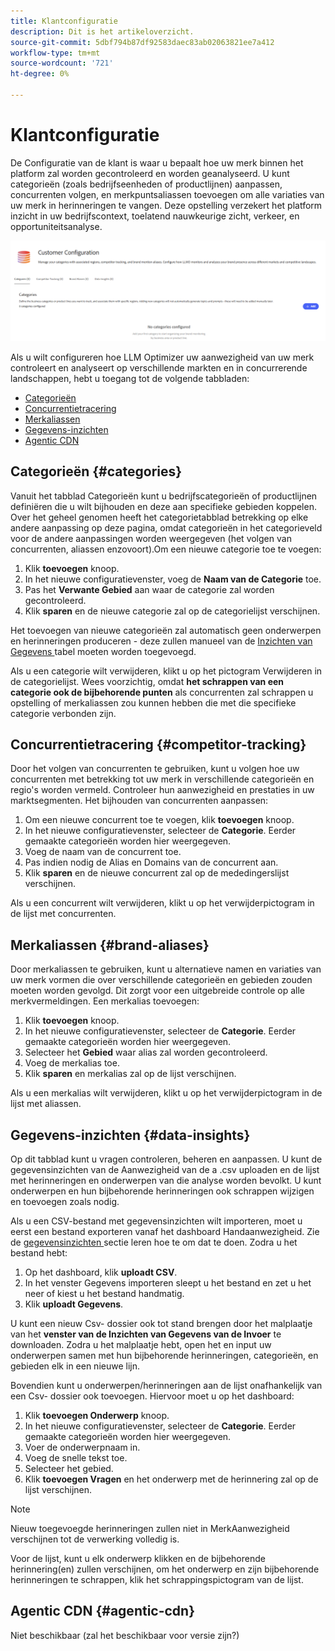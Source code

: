 ```yaml
---
title: Klantconfiguratie
description: Dit is het artikeloverzicht.
source-git-commit: 5dbf794b87df92583daec83ab02063821ee7a412
workflow-type: tm+mt
source-wordcount: '721'
ht-degree: 0%

---
```



# Klantconfiguratie

De Configuratie van de klant is waar u bepaalt hoe uw merk binnen het platform zal worden gecontroleerd en worden geanalyseerd. U kunt categorieën (zoals bedrijfseenheden of productlijnen) aanpassen, concurrenten volgen, en merkpuntsaliassen toevoegen om alle variaties van uw merk in herinneringen te vangen. Deze opstelling verzekert het platform inzicht in uw bedrijfscontext, toelatend nauwkeurige zicht, verkeer, en opportuniteitsanalyse.

![ Dashboard van de Configuratie van de Klant ](/help/dashboards/assets/customer-config.png)

Als u wilt configureren hoe LLM Optimizer uw aanwezigheid van uw merk controleert en analyseert op verschillende markten en in concurrerende landschappen, hebt u toegang tot de volgende tabbladen:

* [Categorieën](#categories)
* [Concurrentietracering](#competitor-tracking)
* [Merkaliassen](#brand-aliases)
* [Gegevens-inzichten](#data-insights)
* [Agentic CDN](#agentic-cdn)

## Categorieën {#categories}

Vanuit het tabblad Categorieën kunt u bedrijfscategorieën of productlijnen definiëren die u wilt bijhouden en deze aan specifieke gebieden koppelen. Over het geheel genomen heeft het categorietabblad betrekking op elke andere aanpassing op deze pagina, omdat categorieën in het categorieveld voor de andere aanpassingen worden weergegeven (het volgen van concurrenten, aliassen enzovoort).Om een nieuwe categorie toe te voegen:

1. Klik **toevoegen** knoop.
2. In het nieuwe configuratievenster, voeg de **Naam van de Categorie** toe.
3. Pas het **Verwante Gebied** aan waar de categorie zal worden gecontroleerd.
4. Klik **sparen** en de nieuwe categorie zal op de categorielijst verschijnen.

Het toevoegen van nieuwe categorieën zal automatisch geen onderwerpen en herinneringen produceren - deze zullen manueel van de [ Inzichten van Gegevens ](#data-insights) tabel moeten worden toegevoegd.

Als u een categorie wilt verwijderen, klikt u op het pictogram Verwijderen in de categorielijst. Wees voorzichtig, omdat **het schrappen van een categorie ook de bijbehorende punten** als concurrenten zal schrappen u opstelling of merkaliassen zou kunnen hebben die met die specifieke categorie verbonden zijn.

## Concurrentietracering {#competitor-tracking}

Door het volgen van concurrenten te gebruiken, kunt u volgen hoe uw concurrenten met betrekking tot uw merk in verschillende categorieën en regio&#39;s worden vermeld. Controleer hun aanwezigheid en prestaties in uw marktsegmenten. Het bijhouden van concurrenten aanpassen:

1. Om een nieuwe concurrent toe te voegen, klik **toevoegen** knoop.
2. In het nieuwe configuratievenster, selecteer de **Categorie**. Eerder gemaakte categorieën worden hier weergegeven.
3. Voeg de naam van de concurrent toe.
4. Pas indien nodig de Alias en Domains van de concurrent aan.
5. Klik **sparen** en de nieuwe concurrent zal op de mededingerslijst verschijnen.

Als u een concurrent wilt verwijderen, klikt u op het verwijderpictogram in de lijst met concurrenten.

## Merkaliassen {#brand-aliases}

Door merkaliassen te gebruiken, kunt u alternatieve namen en variaties van uw merk vormen die over verschillende categorieën en gebieden zouden moeten worden gevolgd. Dit zorgt voor een uitgebreide controle op alle merkvermeldingen. Een merkalias toevoegen:

1. Klik **toevoegen** knoop.
2. In het nieuwe configuratievenster, selecteer de **Categorie**. Eerder gemaakte categorieën worden hier weergegeven.
3. Selecteer het **Gebied** waar alias zal worden gecontroleerd.
4. Voeg de merkalias toe.
5. Klik **sparen** en merkalias zal op de lijst verschijnen.

Als u een merkalias wilt verwijderen, klikt u op het verwijderpictogram in de lijst met aliassen.

## Gegevens-inzichten {#data-insights}

Op dit tabblad kunt u vragen controleren, beheren en aanpassen. U kunt de gegevensinzichten van de Aanwezigheid van de a [ ](/help/dashboards/brand-presence.md#data-insights) .csv uploaden en de lijst met herinneringen en onderwerpen van die analyse worden bevolkt. U kunt onderwerpen en hun bijbehorende herinneringen ook schrappen wijzigen en toevoegen zoals nodig.

Als u een CSV-bestand met gegevensinzichten wilt importeren, moet u eerst een bestand exporteren vanaf het dashboard Handaanwezigheid. Zie de [ gegevensinzichten ](/help/dashboards/brand-presence.md#data-insights) sectie leren hoe te om dat te doen. Zodra u het bestand hebt:

1. Op het dashboard, klik **uploadt CSV**.
2. In het venster Gegevens importeren sleept u het bestand en zet u het neer of kiest u het bestand handmatig.
3. Klik **uploadt Gegevens**.

U kunt een nieuw Csv- dossier ook tot stand brengen door het malplaatje van het **venster van de Inzichten van Gegevens van de Invoer** te downloaden. Zodra u het malplaatje hebt, open het en input uw onderwerpen samen met hun bijbehorende herinneringen, categorieën, en gebieden elk in een nieuwe lijn.

Bovendien kunt u onderwerpen/herinneringen aan de lijst onafhankelijk van een Csv- dossier ook toevoegen. Hiervoor moet u op het dashboard:

1. Klik **toevoegen Onderwerp** knoop.
2. In het nieuwe configuratievenster, selecteer de **Categorie**. Eerder gemaakte categorieën worden hier weergegeven.
3. Voer de onderwerpnaam in.
4. Voeg de snelle tekst toe.
5. Selecteer het gebied.
6. Klik **toevoegen Vragen** en het onderwerp met de herinnering zal op de lijst verschijnen.

>[!NOTE]
>Nieuw toegevoegde herinneringen zullen niet in MerkAanwezigheid verschijnen tot de verwerking volledig is.

Voor de lijst, kunt u elk onderwerp klikken en de bijbehorende herinnering(en) zullen verschijnen, om het onderwerp en zijn bijbehorende herinneringen te schrappen, klik het schrappingspictogram van de lijst.

## Agentic CDN {#agentic-cdn}

Niet beschikbaar (zal het beschikbaar voor versie zijn?)

